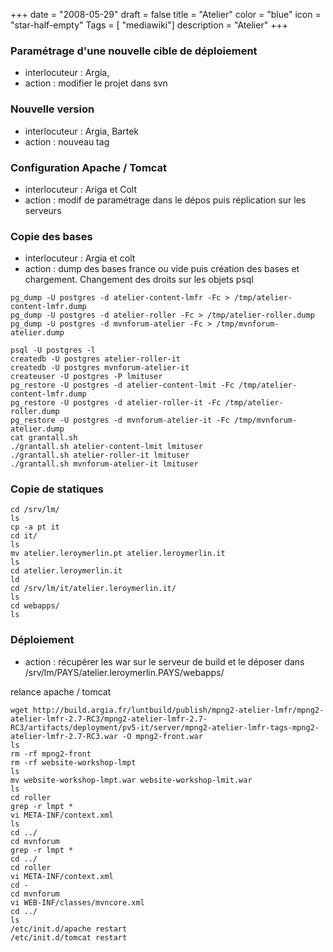 +++
date = "2008-05-29"
draft = false
title = "Atelier"
color = "blue"
icon = "star-half-empty"
Tags = [ "mediawiki"]
description = "Atelier"
+++

### Paramétrage d'une nouvelle cible de déploiement

-   interlocuteur : Argia,
-   action : modifier le projet dans svn

### Nouvelle version

-   interlocuteur : Argia, Bartek
-   action : nouveau tag

### Configuration Apache / Tomcat

-   interlocuteur : Ariga et Colt
-   action : modif de paramétrage dans le dépos puis réplication sur les
    serveurs

### Copie des bases

-   interlocuteur : Argia et colt
-   action : dump des bases france ou vide puis création des bases et
    chargement. Changement des droits sur les objets psql

<!-- -->

    pg_dump -U postgres -d atelier-content-lmfr -Fc > /tmp/atelier-content-lmfr.dump
    pg_dump -U postgres -d atelier-roller -Fc > /tmp/atelier-roller.dump
    pg_dump -U postgres -d mvnforum-atelier -Fc > /tmp/mvnforum-atelier.dump

    psql -U postgres -l
    createdb -U postgres atelier-roller-it
    createdb -U postgres mvnforum-atelier-it
    createuser -U postgres -P lmituser
    pg_restore -U postgres -d atelier-content-lmit -Fc /tmp/atelier-content-lmfr.dump
    pg_restore -U postgres -d atelier-roller-it -Fc /tmp/atelier-roller.dump
    pg_restore -U postgres -d mvnforum-atelier-it -Fc /tmp/mvnforum-atelier.dump
    cat grantall.sh
    ./grantall.sh atelier-content-lmit lmituser
    ./grantall.sh atelier-roller-it lmituser
    ./grantall.sh mvnforum-atelier-it lmituser

### Copie de statiques

    cd /srv/lm/
    ls
    cp -a pt it
    cd it/
    ls
    mv atelier.leroymerlin.pt atelier.leroymerlin.it
    ls
    cd atelier.leroymerlin.it
    ld
    cd /srv/lm/it/atelier.leroymerlin.it/
    ls
    cd webapps/
    ls

### Déploiement

-   action : récupérer les war sur le serveur de build et le déposer
    dans /srv/lm/PAYS/atelier.leroymerlin.PAYS/webapps/

relance apache / tomcat

    wget http://build.argia.fr/luntbuild/publish/mpng2-atelier-lmfr/mpng2-atelier-lmfr-2.7-RC3/mpng2-atelier-lmfr-2.7-RC3/artifacts/deployment/pv5-it/server/mpng2-atelier-lmfr-tags-mpng2-atelier-lmfr-2.7-RC3.war -O mpng2-front.war
    ls
    rm -rf mpng2-front
    rm -rf website-workshop-lmpt
    ls
    mv website-workshop-lmpt.war website-workshop-lmit.war
    ls
    cd roller
    grep -r lmpt *
    vi META-INF/context.xml
    ls
    cd ../
    cd mvnforum
    grep -r lmpt *
    cd ../
    cd roller
    vi META-INF/context.xml
    cd -
    cd mvnforum
    vi WEB-INF/classes/mvncore.xml
    cd ../
    ls
    /etc/init.d/apache restart
    /etc/init.d/tomcat restart
